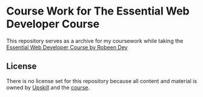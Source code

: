 # Course Work for The Essential Web Developer Course

This repository serves as a archive for my coursework while taking the [Essential Web Developer Course by Robeen Dey](https://upskillcourses.com/courses/essential-web-developer-course)

## License

There is no license set for this repository because all content and material is owned by [Upskill](https://upskillcourses.com/) and the [course](https://upskillcourses.com/courses/essential-web-developer-course).
